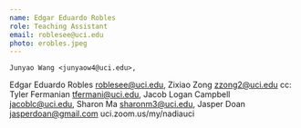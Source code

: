 ```yaml
---
name: Edgar Eduardo Robles 
role: Teaching Assistant
email: roblesee@uci.edu
photo: erobles.jpeg
---
```

	Junyao Wang <junyaow4@uci.edu>,
Edgar Eduardo Robles <roblesee@uci.edu>,
Zixiao Zong <zzong2@uci.edu>
cc:	Tyler Fermanian <tfermani@uci.edu>,
Jacob Logan Campbell <jacoblc@uci.edu>,
Sharon Ma <sharonm3@uci.edu>,
Jasper Doan <jasperdoan@gmail.com>
uci.zoom.us/my/nadiauci